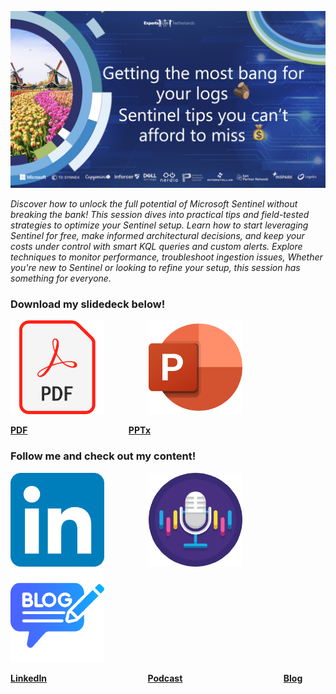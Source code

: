 ![Cover](.images/2025_cover.jpg)

_Discover how to unlock the full potential of Microsoft Sentinel without breaking the bank!
This session dives into practical tips and field-tested strategies to optimize your Sentinel setup. Learn how to start leveraging Sentinel for free, make informed architectural decisions, and keep your costs under control with smart KQL queries and custom alerts. Explore techniques to monitor performance, troubleshoot ingestion issues,_
_Whether you're new to Sentinel or looking to refine your setup, this session has something for everyone._

### Download my slidedeck below!

[<img src=".images//pdf.png" alt="drawing" height="150"/>](https://1drv.ms/b/c/ada5d3d1b8db9262/EXsl1OgDtWZFl2KDVonzH1UBSglQvem8veyWXAiVVp3BEQ?e=T9KKcp)&nbsp;&nbsp;&nbsp;&nbsp;&nbsp;&nbsp;&nbsp;&nbsp;&nbsp;&nbsp;&nbsp;&nbsp;&nbsp;&nbsp;&nbsp;&nbsp;&nbsp;&nbsp;[<img src=".images//pptx.png" alt="drawing" height="150"/>](https://1drv.ms/p/c/ada5d3d1b8db9262/EVMctHtzlX5PoS42dRHoOO0BfFy_Dsql-_YdaMR78GnGbQ?e=PyIJSd)

[**PDF**](https://1drv.ms/b/c/ada5d3d1b8db9262/EXsl1OgDtWZFl2KDVonzH1UBSglQvem8veyWXAiVVp3BEQ?e=T9KKcp)&nbsp;&nbsp;&nbsp;&nbsp;&nbsp;&nbsp;&nbsp;&nbsp;&nbsp;&nbsp;&nbsp;&nbsp;&nbsp;&nbsp;&nbsp;&nbsp;&nbsp;&nbsp;&nbsp;&nbsp;&nbsp;&nbsp;&nbsp;&nbsp;&nbsp;&nbsp;&nbsp;&nbsp;&nbsp;&nbsp;&nbsp;&nbsp;&nbsp;&nbsp;&nbsp;&nbsp;&nbsp;&nbsp;&nbsp;&nbsp;&nbsp;[**PPTx**](https://1drv.ms/p/c/ada5d3d1b8db9262/EVMctHtzlX5PoS42dRHoOO0BfFy_Dsql-_YdaMR78GnGbQ?e=PyIJSd)

### Follow me and check out my content!

[<img src=".images//linkedin.png" alt="drawing" height="150"/>](https://www.linkedin.com/in/koos-goossens/)&nbsp;&nbsp;&nbsp;&nbsp;&nbsp;&nbsp;&nbsp;&nbsp;&nbsp;&nbsp;&nbsp;&nbsp;&nbsp;&nbsp;&nbsp;&nbsp;&nbsp;&nbsp;[<img src=".images//podcast.png" alt="drawing" height="150"/>](https://df3ndr.io)&nbsp;&nbsp;&nbsp;&nbsp;&nbsp;&nbsp;&nbsp;&nbsp;&nbsp;&nbsp;&nbsp;&nbsp;&nbsp;&nbsp;&nbsp;&nbsp;&nbsp;&nbsp;[<img src=".images//blog.png" alt="drawing" height="150"/>](https://aka.ms/koos)

[**LinkedIn**](https://www.linkedin.com/in/koos-goossens/)&nbsp;&nbsp;&nbsp;&nbsp;&nbsp;&nbsp;&nbsp;&nbsp;&nbsp;&nbsp;&nbsp;&nbsp;&nbsp;&nbsp;&nbsp;&nbsp;&nbsp;&nbsp;&nbsp;&nbsp;&nbsp;&nbsp;&nbsp;&nbsp;&nbsp;&nbsp;&nbsp;&nbsp;&nbsp;&nbsp;&nbsp;&nbsp;&nbsp;&nbsp;&nbsp;&nbsp;&nbsp;&nbsp;&nbsp;&nbsp;&nbsp;[**Podcast**](https://df3ndr.io)&nbsp;&nbsp;&nbsp;&nbsp;&nbsp;&nbsp;&nbsp;&nbsp;&nbsp;&nbsp;&nbsp;&nbsp;&nbsp;&nbsp;&nbsp;&nbsp;&nbsp;&nbsp;&nbsp;&nbsp;&nbsp;&nbsp;&nbsp;&nbsp;&nbsp;&nbsp;&nbsp;&nbsp;&nbsp;&nbsp;&nbsp;&nbsp;&nbsp;&nbsp;&nbsp;&nbsp;&nbsp;&nbsp;&nbsp;&nbsp;&nbsp;[**Blog**](https://aka.ms/koos)